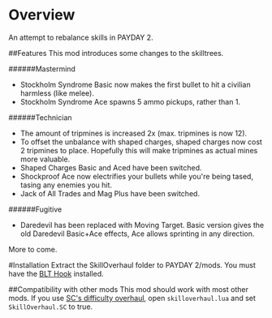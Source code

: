 # Overview
An attempt to rebalance skills in PAYDAY 2.

##Features
This mod introduces some changes to the skilltrees.

######Mastermind
* Stockholm Syndrome Basic now makes the first bullet to hit a civilian harmless (like melee).
* Stockholm Syndrome Ace spawns 5 ammo pickups, rather than 1.

######Technician
* The amount of tripmines is increased 2x (max. tripmines is now 12).
* To offset the unbalance with shaped charges, shaped charges now cost 2 tripmines to place. Hopefully this will make tripmines as actual mines more valuable.
* Shaped Charges Basic and Aced have been switched.
* Shockproof Ace now electrifies your bullets while you're being tased, tasing any enemies you hit.
* Jack of All Trades and Mag Plus have been switched.

######Fugitive
* Daredevil has been replaced with Moving Target. Basic version gives the old Daredevil Basic+Ace effects, Ace allows sprinting in any direction.

More to come.

#Installation
Extract the SkillOverhaul folder to PAYDAY 2/mods. You must have the [BLT Hook](http://paydaymods.com/download/) installed.

##Compatibility with other mods
This mod should work with most other mods. If you use [SC's difficulty overhaul](http://steamcommunity.com/groups/sc_mod), open `skilloverhaul.lua` and set `SkillOverhaul.SC` to true.

